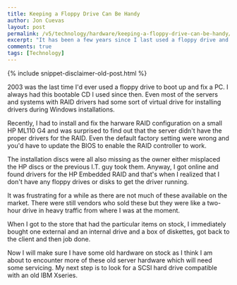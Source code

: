 ```yaml
---
title: Keeping a Floppy Drive Can Be Handy
author: Jon Cuevas
layout: post
permalink: /v5/technology/hardware/keeping-a-floppy-drive-can-be-handy/
excerpt: "It has been a few years since I last used a floppy drive and until I actually encountered a need for it, I'd never realize how important it is to at least keep some in stock, for those just-in-case scenarios."
comments: true
tags: [Technology]
---
```

{% include snippet-disclaimer-old-post.html %}

2003 was the last time I'd ever used a floppy drive to boot up and fix a PC. I always had this bootable CD I used since then. Even most of the servers and systems with RAID drivers had some sort of virtual drive for installing drivers during Windows installations.

Recently, I had to install and fix the harware RAID configuration on a small HP ML110 G4 and was surprised to find out that the server didn't have the proper drivers for the RAID. Even the default factory setting were wrong and you'd have to update the BIOS to enable the RAID controller to work.

The installation discs were all also missing as the owner either misplaced the HP discs or the previous I.T. guy took them. Anyway, I got online and found drivers for the HP Embedded RAID and that's when I realized that I don't have any floppy drives or disks to get the driver running.

It was frustrating for a while as there are not much of these available on the market. There were still vendors who sold these but they were like a two-hour drive in heavy traffic from where I was at the moment.

When I got to the store that had the particular items on stock, I immediately bought one external and an internal drive and a box of diskettes, got back to the client and then job done.

Now I will make sure I have some old hardware on stock as I think I am about to encounter more of these old server hardware which will need some servicing. My next step is to look for a SCSI hard drive compatible with an old IBM Xseries.